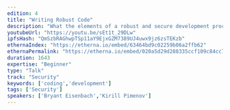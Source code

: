 ```yaml
---
edition: 4
title: "Writing Robust Code"
description: "What the elements of a robust and secure development process looks like: 1) V Model of development 2) Writing requirements 3) Requirements traceability 4) Test-driven development in practice 5) Obtaining an audit 6) Operational security during launch"
youtubeUrl: "https://youtu.be/sEt1t_29DLw"
ipfsHash: "QmSzbRAGhwpTSp11aY9EjxGZM7389UJ4uwx9jz6zsTEKzb"
ethernaIndex: "https://etherna.io/embed/63464bd9c02259b06a2ffb62"
ethernaPermalink: "https://etherna.io/embed/020a5d29d288335ccf109c84cc78086f168af28ceb7a845423ce7b1df9eb2d77"
duration: 1643
expertise: "Beginner"
type: "Talk"
track: "Security"
keywords: ['coding','development']
tags: ['Security']
speakers: ['Bryant Eisenbach','Kirill Pimenov']
---
```

